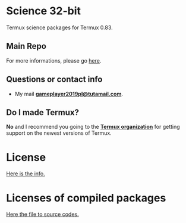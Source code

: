 # Science 32-bit
Termux science packages for Termux 0.83.

## Main Repo
For more informations, please go [here](https://codeberg.org/GamePlayer-8/Termux-apps-0.83).

## Questions or contact info
* My mail **gameplayer2019pl@tutamail.com**.

## Do I made Termux?
**No** and I recommend you going to the **[Termux organization](https://github.com/termux)** for getting support on the newest versions of Termux.

# License
[Here is the info.](https://github.com/termux/termux-app/blob/master/LICENSE.md)

# Licenses of compiled packages
[Here the file to source codes.](SOURCES.md)

